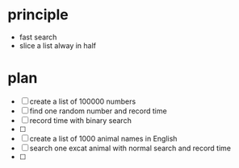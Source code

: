 # principle
- fast search 
- slice a list alway in half 

# plan
- [ ] create a list of 100000 numbers
- [ ] find one random number and record time 
- [ ] record time with binary search 
- [ ]
- [ ] create a list of 1000 animal names in English 
- [ ] search one excat animal with normal search and record time 
- [ ]


